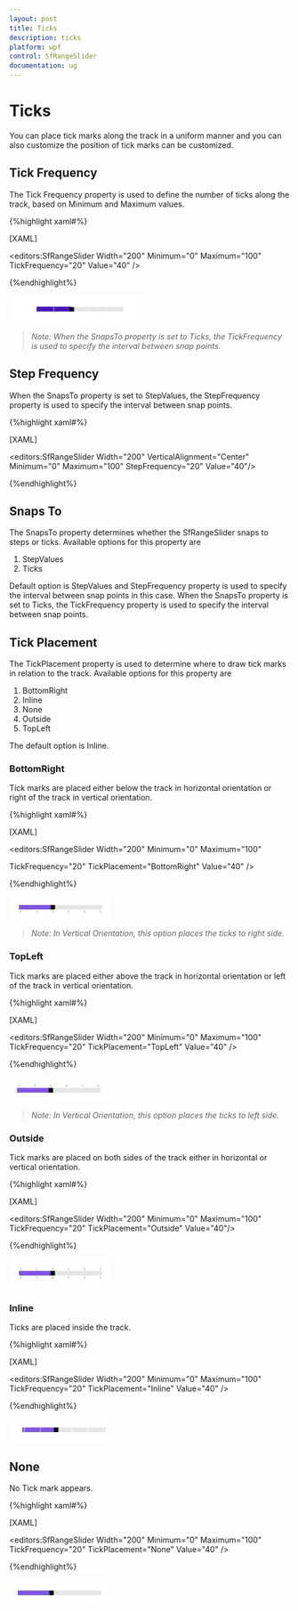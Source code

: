 ```yaml
---
layout: post
title: Ticks
description: ticks 
platform: wpf
control: SfRangeSlider 
documentation: ug
---
```


# Ticks 

You can place tick marks along the track in a uniform manner and you can also customize the position of tick marks can be customized. 

## Tick Frequency 

The Tick Frequency property is used to define the number of ticks along the track, based on Minimum and Maximum values. 

{%highlight xaml#%}

[XAML]

<editors:SfRangeSlider Width="200"  Minimum="0"  Maximum="100" TickFrequency="20" Value="40" />

{%endhighlight%}

![](Ticks_images/Ticks_img1.png)



> _Note: When the SnapsTo property is set to Ticks, the TickFrequency is used to specify the interval between snap points._ 

## Step Frequency  

When the SnapsTo property is set to StepValues, the StepFrequency property is used to specify the interval between snap points. 

{%highlight xaml#%}

[XAML]

<editors:SfRangeSlider Width="200" VerticalAlignment="Center" Minimum="0"  Maximum="100" StepFrequency="20" Value="40"/>

{%endhighlight%}

## Snaps To 

The SnapsTo property determines whether the SfRangeSlider snaps to steps or ticks. Available options for this property are 

1. StepValues 
2. Ticks 



Default option is StepValues and StepFrequency property is used to specify the interval between snap points in this case. When the SnapsTo property is set to Ticks, the TickFrequency property is used to specify the interval between snap points.  

## Tick Placement 

The TickPlacement property is used to determine where to draw tick marks in relation to the track. Available options for this property are 

1. BottomRight 
2. Inline 
3. None 
4. Outside 
5. TopLeft  



The default option is Inline.  

### BottomRight  

Tick marks are placed either below the track in horizontal orientation or right of the track in vertical orientation. 

{%highlight xaml#%}

[XAML]

<editors:SfRangeSlider Width="200" Minimum="0"   Maximum="100"                                                      

TickFrequency="20" TickPlacement="BottomRight" Value="40"   />

{%endhighlight%}

![](Ticks_images/Ticks_img2.jpeg)



> _Note: In Vertical Orientation, this option places the ticks to right side._ 

### TopLeft  

Tick marks are placed either above the track in horizontal orientation or left of the track in vertical orientation. 

{%highlight xaml#%}

[XAML]

<editors:SfRangeSlider Width="200"  Minimum="0"   Maximum="100" TickFrequency="20" TickPlacement="TopLeft"  Value="40"   />

{%endhighlight%}

![](Ticks_images/Ticks_img3.jpeg)



> _Note: In Vertical Orientation, this option places the ticks to left side._ 

### Outside 

Tick marks are placed on both sides of the track either in horizontal or vertical orientation.  

{%highlight xaml#%}

[XAML]

<editors:SfRangeSlider Width="200" Minimum="0" Maximum="100" TickFrequency="20"  TickPlacement="Outside" Value="40"/>

{%endhighlight%}

![](Ticks_images/Ticks_img4.jpeg)



### Inline 

Ticks are placed inside the track.  

{%highlight xaml#%}

[XAML]

<editors:SfRangeSlider Width="200" Minimum="0" Maximum="100" TickFrequency="20" TickPlacement="Inline" Value="40" />

{%endhighlight%}

![](Ticks_images/Ticks_img5.jpeg)



## None 

No Tick mark appears.  

{%highlight xaml#%}

[XAML]

<editors:SfRangeSlider Width="200" Minimum="0" Maximum="100" TickFrequency="20" TickPlacement="None" Value="40" />

{%endhighlight%}

![](Ticks_images/Ticks_img6.jpeg)



